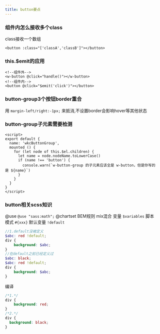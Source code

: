 ```yaml
---
title: button要点
---
```

### 组件内怎么接收多个class

class接收一个数组
```vue
<button :class="['classA','classB']"></button> 
```
### this.$emit的应用
```vue
<!--组件外-->
<w-button @click="handle()"></w-button>
<!--组件内-->
<button @click="$emit('click')"></button>
```


### button-group3个按钮border重合
用 `margin-left/right:-1px;`  来抵消,不设置border会影响hover等其他状态

### button-group子元素需要检测

```vue
<script>
export default {
  name: 'wkcButtonGroup',
  mounted () {
    for (let node of this.$el.children) {
      let name = node.nodeName.toLowerCase()
      if (name !== 'button') {
        console.warn(`w-button-group 的子元素应该全是 w-button，但是你写的是 ${name}`)
      }
    }
  }
}
</script>
```

### button相关scss知识

@use    `@use "sass:math";`
@chartset
BEM规则
mix混合
变量 `$variables`
脚本模式 `#{xxx}`
默认变量 `!default`
```scss
//1.default没被定义
$abc: red !default;
div {
    background: $abc;
}
//在default之前已经定义过
$abc: black;
$abc: red !default;
div {
    background: $abc;
}
```
编译
```css
/*1.*/
div {
    background: red;
}
/*2.*/
div {
  background: black;
}
```
